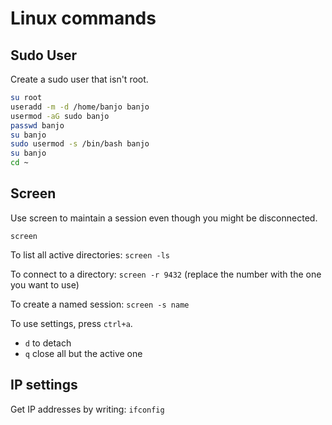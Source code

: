 # Linux commands

## Sudo User

Create a sudo user that isn't root. 

```bash
su root
useradd -m -d /home/banjo banjo
usermod -aG sudo banjo
passwd banjo
su banjo
sudo usermod -s /bin/bash banjo
su banjo
cd ~
```

## Screen

Use screen to maintain a session even though you might be disconnected.

`screen`

To list all active directories: `screen -ls`

To connect to a directory: `screen -r 9432` (replace the number with the one you want to use)

To create a named session: `screen -s name`

To use settings, press `ctrl+a`.
* `d` to detach
* `q` close all but the active one

## IP settings

Get IP addresses by writing: `ifconfig`


